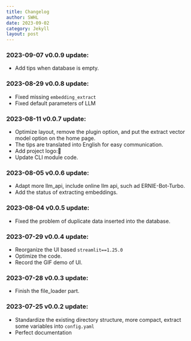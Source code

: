 ```yaml
---
title: Changelog
author: SWHL
date: 2023-09-02
category: Jekyll
layout: post
---
```


### 2023-09-07 v0.0.9 update:
- Add tips when database is empty.

### 2023-08-29 v0.0.8 update:
- Fixed missing `embedding_extract`
- Fixed default parameters of LLM

### 2023-08-11 v0.0.7 update:
- Optimize layout, remove the plugin option, and put the extract vector model option on the home page.
- The tips are translated into English for easy communication.
- Add project logo:🧐
- Update CLI module code.

### 2023-08-05 v0.0.6 update:
- Adapt more llm_api, include online llm api, such ad ERNIE-Bot-Turbo.
- Add the status of extracting embeddings.

### 2023-08-04 v0.0.5 update:
- Fixed the problem of duplicate data inserted into the database.

### 2023-07-29 v0.0.4 update:
- Reorganize the UI based `streamlit==1.25.0`
- Optimize the code.
- Record the GIF demo of UI.

### 2023-07-28 v0.0.3 update:
- Finish the file_loader part.

### 2023-07-25 v0.0.2 update:
- Standardize the existing directory structure, more compact, extract some variables into `config.yaml`
- Perfect documentation
